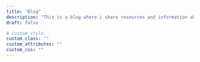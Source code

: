 ```yaml
---
title: "Blog"
description: "This is a blog where i share resources and information about web design"
draft: false

# custom style
custom_class: ""
custom_attributes: ""
custom_css: ""
---
```

